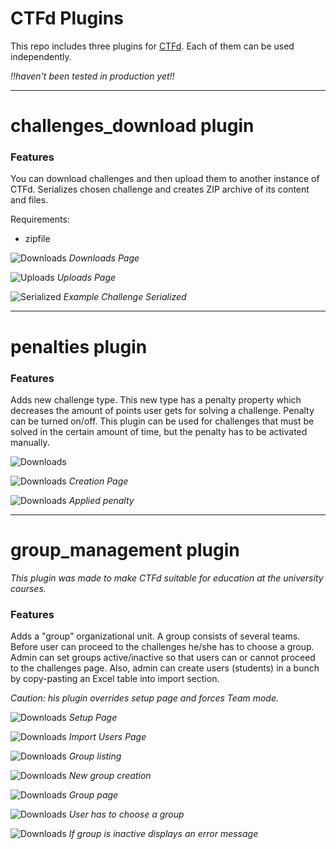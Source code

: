 # CTFd Plugins
This repo includes three plugins for [CTFd](https://github.com/CTFd/CTFd). Each of them can be used independently.

_!!haven't been tested in production yet!!_

---

# challenges_download plugin

### Features

You can download challenges and then upload them to another instance of CTFd.
Serializes chosen challenge and creates ZIP archive of its content and files.


Requirements:
 - zipfile

![Downloads](images/download_challenges/01_download.jpg)
_Downloads Page_


![Uploads](images/download_challenges/03_uploads.jpg)
_Uploads Page_


![Serialized](images/download_challenges/02_serialized.jpg)
_Example Challenge Serialized_

---

# penalties plugin

### Features

Adds new challenge type. 
This new type has a penalty property 
which decreases the amount of points user gets for solving a challenge.
Penalty can be turned on/off. This plugin can be used for 
challenges that must be solved in the certain amount of time, 
but the penalty has to be activated manually.


![Downloads](images/penalties/01_create.jpg)


![Downloads](images/penalties/02_create_2.jpg)
_Creation Page_


![Downloads](images/penalties/03_penalty.jpg)
_Applied penalty_


---


# group_management plugin


_This plugin was made to make CTFd suitable for education at the university courses._

### Features


Adds a "group" organizational unit. 
A group consists of several teams. Before user can proceed to the challenges he/she has to choose a group.
Admin can set groups active/inactive so that users can or cannot proceed to the challenges page.
Also, admin can create users (students) in a bunch by copy-pasting an Excel table into import section.

_Caution: his plugin overrides setup page and forces Team mode._

![Downloads](images/group_management/01_setup.jpg)
_Setup Page_


![Downloads](images/group_management/02_import.jpg)
_Import Users Page_


![Downloads](images/group_management/04_group_listing.jpg)
_Group listing_


![Downloads](images/group_management/05_create_group.jpg)
_New group creation_


![Downloads](images/group_management/06_group_manage.jpg)
_Group page_


![Downloads](images/group_management/03_group_choice.jpg)
_User has to choose a group_

![Downloads](images/group_management/07_group_forbidden.jpg)
_If group is inactive displays an error message_

